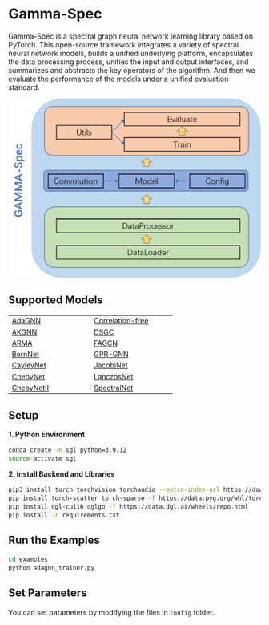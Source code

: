 # Gamma-Spec
Gamma-Spec is a spectral graph neural network learning library based on PyTorch. This open-source framework integrates a variety of spectral neural network models, builds a unified underlying platform, encapsulates the data processing process, unifies the input and output interfaces, and summarizes and abstracts the key operators of the algorithm. And then we evaluate the performance of the models under a unified evaluation standard.

![image](https://raw.githubusercontent.com/liuyang-tian/Spectral-GNN-Library/master/Overall%20Architecture.png)


## Supported Models
<style>
td{width:150px;}
</style>
<table>
    <tr>
        <td style="border:0"><a href="https://arxiv.org/abs/2104.12840">AdaGNN</a></td>
        <td style="border:0"> <a href="https://arxiv.org/abs/2112.07160">Correlation-free</a></td>
    </tr>
    <tr>
        <td style="border:0"><a href="https://arxiv.org/abs/2112.04575">AKGNN</a></td>
        <td style="border:0"><a href="https://arxiv.org/abs/1909.12038">DSGC</a></td>
    </tr>
    <tr>
        <td style="border:0"><a href="https://arxiv.org/abs/1901.01343">ARMA</a></td>
        <td style="border:0"><a href="https://arxiv.org/abs/2101.00797">FAGCN</a></td>
    </tr>
    <tr>
        <td style="border:0"><a href="https://arxiv.org/abs/2106.10994">BernNet</a></td>
        <td style="border:0"><a href="https://arxiv.org/abs/2006.07988">GPR-GNN</a></td>
    </tr>
    <tr>
        <td style="border:0"><a href="https://arxiv.org/abs/1705.07664">CayleyNet</a></td>
        <td style="border:0"><a href="https://arxiv.org/abs/2205.11172">JacobiNet</a></td>
    </tr>
    <tr>
        <td style="border:0"><a href="https://arxiv.org/abs/1606.09375">ChebyNet</a></td>
        <td style="border:0"><a href="https://arxiv.org/abs/1901.01484">LanczosNet</a></td>
    </tr>
    <tr>
        <td style="border:0"><a href="https://arxiv.org/abs/2202.03580">ChebyNetII</a></td>
        <td style="border:0"><a href="https://arxiv.org/abs/1312.6203">SpectralNet</a></td>
    </tr>
</table>



## Setup

**1. Python Environment**
```bash
conda create -n sgl python=3.9.12
source activate sgl
```
**2. Install Backend and Libraries**
```bash
pip3 install torch torchvision torchaudio --extra-index-url https://download.pytorch.org/whl/cu116
pip install torch-scatter torch-sparse -f https://data.pyg.org/whl/torch-1.13.0+cu116.html
pip install dgl-cu116 dglgo -f https://data.dgl.ai/wheels/repo.html
pip install -r requirements.txt
```


## Run the Examples

```bash
cd examples
python adagnn_trainer.py
```

## Set Parameters
You can set parameters by modifying the files in `config` folder.